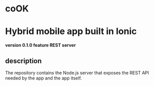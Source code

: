 # coOK
Hybrid mobile app built in Ionic 
================================

**version 0.1.0 feature REST server** 

description
-----------

The repository contains the Node.js server that exposes the REST API needed by the app and the app itself. 